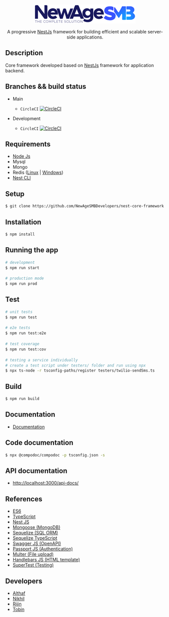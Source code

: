 <p align="center">
  <a href="https://www.newagesmb.com/" target="_blank"><img src="https://raw.githubusercontent.com/NewAgeSMBDevelopers/smb-logo/main/smb-logo.png" width="320" alt="Newage Logo" /></a>
</p>

<p align="center">A progressive <a href="http://nestjs.com/" target="_blank">NestJs</a> framework for building efficient and scalable server-side applications.</p>


## Description

Core framework developed based on [NestJs](https://github.com/nestjs/nest) framework for application backend.


## Branches && build status


- Main

  - `CircleCI` [![CircleCI](https://circleci.com/gh/NewAgeSMBDevelopers/nest-core-framework/tree/main.svg?style=svg&circle-token=84ecbbe511855102a0c37660f1a989f3a06f4643)](https://circleci.com/gh/NewAgeSMBDevelopers/nest-core-framework/tree/main)

- Development

  - `CircleCI` [![CircleCI](https://circleci.com/gh/NewAgeSMBDevelopers/nest-core-framework/tree/development.svg?style=svg&circle-token=84ecbbe511855102a0c37660f1a989f3a06f4643)](https://circleci.com/gh/NewAgeSMBDevelopers/nest-core-framework/tree/development)


## Requirements

- <a href="https://nodejs.org/en/download/" target="_blank">Node Js</a>
- Mysql
- Mongo
- Redis (<a href="https://redis.io/download" target="_blank">Linux</a> | <a href="https://github.com/tporadowski/redis/releases" target="_blank">Windows</a>)
- <a href="https://docs.nestjs.com/#installation" target="_blank">Nest CLI</a>



## Setup

```bash
$ git clone https://github.com/NewAgeSMBDevelopers/nest-core-framework
```


## Installation

```bash
$ npm install
```

## Running the app

```bash
# development
$ npm run start

# production mode
$ npm run prod
```


## Test

```bash
# unit tests
$ npm run test

# e2e tests
$ npm run test:e2e

# test coverage
$ npm run test:cov

# testing a service individually
# create a test script under testers/ folder and run using npx
$ npx ts-node -r tsconfig-paths/register testers/twilio-sendSms.ts
```


## Build

```bash
$ npm run build
```


## Documentation

- [Documentation](./docs/index.md)
  

## Code documentation

```bash
$ npx @compodoc/compodoc -p tsconfig.json -s
```


## API documentation

- <a href="http://localhost:3000/api-docs/" target="_blank">http://localhost:3000/api-docs/</a>


## References

- <a target="_blank" href="http://es6-features.org/">ES6</a>
- <a target="_blank" href="https://www.typescriptlang.org/docs/">TypeScript</a>
- <a target="_blank" href="https://nestjs.com/">Nest JS</a>
- <a target="_blank" href="https://mongoosejs.com/">Mongoose (MongoDB)</a>
- <a target="_blank" href="https://sequelize.org/master/">Sequelize (SQL ORM)</a>
- <a target="_blank" href="https://github.com/RobinBuschmann/sequelize-typescript">Sequelize TypeScript</a>
- <a target="_blank" href="https://swagger.io/docs/specification/about/">Swagger JS (OpenAPI)</a>
- <a target="_blank" href="http://www.passportjs.org/">Passport JS (Authentication)</a>
- <a target="_blank" href="https://github.com/expressjs/multer">Multer (File upload)</a>
- <a target="_blank" href="https://handlebarsjs.com/">Handlebars JS (HTML template)</a>
- <a target="_blank" href="https://github.com/visionmedia/supertest">SuperTest (Testing)</a>


## Developers

- [Althaf](mailto:althaf@newagesmb.com)
- [Nikhil](mailto:nikhil@newagesmb.com)
- [Rijin](mailto:rijin@newagesmb.com)
- [Tobin](mailto:tobin@newagesmb.com)
